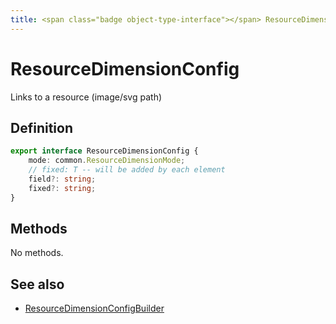```yaml
---
title: <span class="badge object-type-interface"></span> ResourceDimensionConfig
---
```

# <span class="badge object-type-interface"></span> ResourceDimensionConfig

Links to a resource (image/svg path)

## Definition

```typescript
export interface ResourceDimensionConfig {
	mode: common.ResourceDimensionMode;
	// fixed: T -- will be added by each element
	field?: string;
	fixed?: string;
}

```
## Methods

No methods.
## See also

 * <span class="badge builder"></span> [ResourceDimensionConfigBuilder](./builder-ResourceDimensionConfigBuilder.md)
